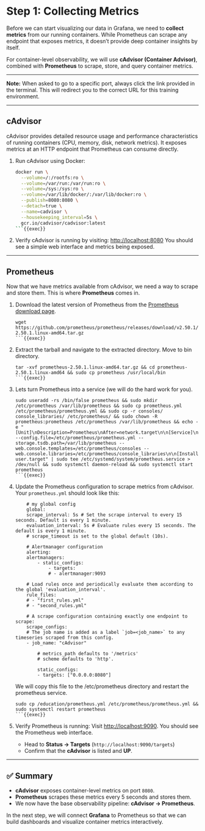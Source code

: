 # Step 1: Collecting Metrics

Before we can start visualizing our data in Grafana, we need to **collect metrics** from our running containers. While Prometheus can scrape any endpoint that exposes metrics, it doesn’t provide deep container insights by itself.

For container-level observability, we will use **cAdvisor (Container Advisor)**, combined with **Prometheus** to scrape, store, and query container metrics.

---

**Note:** When asked to go to a specific port, always click the link provided in the terminal. This will redirect you to the correct URL for this training environment.

---

## cAdvisor

cAdvisor provides detailed resource usage and performance characteristics of running containers (CPU, memory, disk, network metrics). It exposes metrics at an HTTP endpoint that Prometheus can consume directly.

1. Run cAdvisor using Docker:

   ```bash
   docker run \
     --volume=/:/rootfs:ro \
     --volume=/var/run:/var/run:ro \
     --volume=/sys:/sys:ro \
     --volume=/var/lib/docker/:/var/lib/docker:ro \
     --publish=8080:8080 \
     --detach=true \
     --name=cadvisor \
     --housekeeping_interval=5s \
     gcr.io/cadvisor/cadvisor:latest
   ```{{exec}}

2. Verify cAdvisor is running by visiting:
   [http://localhost:8080]({{TRAFFIC_HOST1_8080}})
   You should see a simple web interface and metrics being exposed.

---

## Prometheus

Now that we have metrics available from cAdvisor, we need a way to scrape and store them. This is where **Prometheus** comes in.

1. Download the latest version of Prometheus from the [Prometheus download page](https://prometheus.io/download/).
    ```
    wget https://github.com/prometheus/prometheus/releases/download/v2.50.1/prometheus-2.50.1.linux-amd64.tar.gz
    ```{{exec}}

2. Extract the tarball and navigate to the extracted directory. Move to bin directory.
    ```
    tar -xvf prometheus-2.50.1.linux-amd64.tar.gz && cd prometheus-2.50.1.linux-amd64 && sudo cp prometheus /usr/local/bin
    ```{{exec}}

3. Lets turn Prometheus into a service (we will do the hard work for you).
    ```
    sudo useradd -rs /bin/false prometheus && sudo mkdir /etc/prometheus /var/lib/prometheus && sudo cp prometheus.yml /etc/prometheus/prometheus.yml && sudo cp -r consoles/ console_libraries/ /etc/prometheus/ && sudo chown -R prometheus:prometheus /etc/prometheus /var/lib/prometheus && echo -e "[Unit]\nDescription=Prometheus\nAfter=network.target\n\n[Service]\nUser=prometheus\nGroup=prometheus\nType=simple\nExecStart=/usr/local/bin/prometheus --config.file=/etc/prometheus/prometheus.yml --storage.tsdb.path=/var/lib/prometheus --web.console.templates=/etc/prometheus/consoles --web.console.libraries=/etc/prometheus/console_libraries\n\n[Install]\nWantedBy=multi-user.target" | sudo tee /etc/systemd/system/prometheus.service > /dev/null && sudo systemctl daemon-reload && sudo systemctl start prometheus
    ```{{exec}}

4. Update the Prometheus configuration to scrape metrics from cAdvisor. Your `prometheus.yml` should look like this:
    ```
        # my global config
        global:
        scrape_interval: 5s # Set the scrape interval to every 15 seconds. Default is every 1 minute.
        evaluation_interval: 5s # Evaluate rules every 15 seconds. The default is every 1 minute.
        # scrape_timeout is set to the global default (10s).

        # Alertmanager configuration
        alerting:
        alertmanagers:
            - static_configs:
                - targets:
                # - alertmanager:9093

        # Load rules once and periodically evaluate them according to the global 'evaluation_interval'.
        rule_files:
        # - "first_rules.yml"
        # - "second_rules.yml"

        # A scrape configuration containing exactly one endpoint to scrape:
        scrape_configs:
        # The job name is added as a label `job=<job_name>` to any timeseries scraped from this config.
        - job_name: "cAdvisor"

            # metrics_path defaults to '/metrics'
            # scheme defaults to 'http'.

            static_configs:
            - targets: ["0.0.0.0:8080"]

    ```

    We will copy this file to the /etc/prometheus directory and restart the prometheus service.

    ```
    sudo cp /education/prometheus.yml /etc/prometheus/prometheus.yml && sudo systemctl restart prometheus
    ```{{exec}}

5. Verify Prometheus is running:
   Visit [http://localhost:9090]({{TRAFFIC_HOST1_9090}}).
   You should see the Prometheus web interface.

   - Head to **Status → Targets** (`http://localhost:9090/targets`)
   - Confirm that the **cAdvisor** is listed and **UP**.

---

## ✅ Summary

- **cAdvisor** exposes container-level metrics on port `8080`.
- **Prometheus** scrapes these metrics every 5 seconds and stores them.
- We now have the base observability pipeline: **cAdvisor → Prometheus**.

In the next step, we will connect **Grafana** to Prometheus so that we can build dashboards and visualize container metrics interactively.
